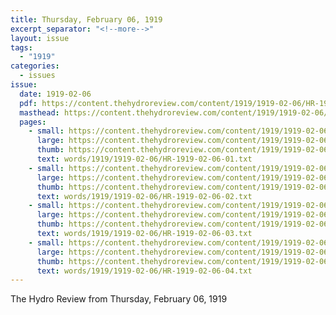 ```yaml
---
title: Thursday, February 06, 1919
excerpt_separator: "<!--more-->"
layout: issue
tags:
  - "1919"
categories:
  - issues
issue:
  date: 1919-02-06
  pdf: https://content.thehydroreview.com/content/1919/1919-02-06/HR-1919-02-06.pdf
  masthead: https://content.thehydroreview.com/content/1919/1919-02-06/masthead/HR-1919-02-06.jpg
  pages:
    - small: https://content.thehydroreview.com/content/1919/1919-02-06/small/HR-1919-02-06-01.jpg
      large: https://content.thehydroreview.com/content/1919/1919-02-06/large/HR-1919-02-06-01.jpg
      thumb: https://content.thehydroreview.com/content/1919/1919-02-06/thumbnails/HR-1919-02-06-01.jpg
      text: words/1919/1919-02-06/HR-1919-02-06-01.txt
    - small: https://content.thehydroreview.com/content/1919/1919-02-06/small/HR-1919-02-06-02.jpg
      large: https://content.thehydroreview.com/content/1919/1919-02-06/large/HR-1919-02-06-02.jpg
      thumb: https://content.thehydroreview.com/content/1919/1919-02-06/thumbnails/HR-1919-02-06-02.jpg
      text: words/1919/1919-02-06/HR-1919-02-06-02.txt
    - small: https://content.thehydroreview.com/content/1919/1919-02-06/small/HR-1919-02-06-03.jpg
      large: https://content.thehydroreview.com/content/1919/1919-02-06/large/HR-1919-02-06-03.jpg
      thumb: https://content.thehydroreview.com/content/1919/1919-02-06/thumbnails/HR-1919-02-06-03.jpg
      text: words/1919/1919-02-06/HR-1919-02-06-03.txt
    - small: https://content.thehydroreview.com/content/1919/1919-02-06/small/HR-1919-02-06-04.jpg
      large: https://content.thehydroreview.com/content/1919/1919-02-06/large/HR-1919-02-06-04.jpg
      thumb: https://content.thehydroreview.com/content/1919/1919-02-06/thumbnails/HR-1919-02-06-04.jpg
      text: words/1919/1919-02-06/HR-1919-02-06-04.txt
---
```


The Hydro Review from Thursday, February 06, 1919

<!--more-->

